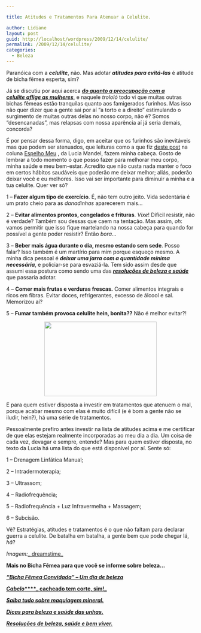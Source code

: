 ```yaml
---

title: Atitudes e Tratamentos Para Atenuar a Celulite.

author: Lidiane
layout: post
guid: http://localhost/wordpress/2009/12/14/celulite/
permalink: /2009/12/14/celulite/
categories:
  - Beleza
---
```

Paranóica com a **_celulite_**, não. Mas adotar **_atitudes para evitá-las_** é atitude de bicha fêmea esperta, sim?

Já se discutiu por aqui acerca **_<a href="http://www.trololodemulher.com.br/2009/07/02/ditadura-da-beleza-2/" target="_self">do quanto a preocupação com a celulite aflige as mulheres</a>_**, e naquele _trololó_ todo vi que muitas outras bichas fêmeas estão tranquilas quanto aos famigerados furinhos. Mas isso não quer dizer que a gente sai por aí “a torto e a direito” estimulando o surgimento de muitas outras delas no nosso corpo, não é? Somos “desencanadas”, mas relapsas com nossa aparência aí já seria demais, concorda?

<!--more-->

É por pensar dessa forma, digo, em aceitar que os furinhos são inevitáveis mas que podem ser atenuados, que leituras como a que fiz [deste post](http://veja.abril.com.br/blog/estetica-saude/corpo/como-tratar-a-celulite/)  na coluna [Espelho Meu](http://veja.abril.com.br/blog/estetica-saude/) , da Lucia Mandel, fazem minha cabeça. Gosto de lembrar a todo momento o que posso fazer para melhorar meu corpo, minha saúde e meu bem-estar. Acredito que não custa nada manter o foco em certos hábitos saudáveis que poderão me deixar melhor; aliás, poderão deixar você e eu melhores. Isso vai ser importante para diminuir a minha e a tua celulite. Quer ver só?

1 – **Fazer algum tipo de exercício**. É, não tem outro jeito. Vida sedentária é um prato cheio para as _danadinhas_ aparecerem mais&#8230;

2 – **Evitar alimentos prontos, congelados e frituras**. _Vixe_! Difícil resistir, não é verdade? Também sou dessas que caem na tentação. Mas assim, _oh_: vamos permitir que isso fique martelando na nossa cabeça para quando for possível a gente poder resistir? Então _bora_&#8230;

3 – **Beber mais água durante o dia, mesmo estando sem sede**. Posso falar? Isso também é um martírio para mim porque esqueço mesmo. A minha dica pessoal é **_deixar uma jarra com a quantidade mínima necessária_**, e policiar-se para esvaziá-la. Tem sido assim desde que assumi essa postura como sendo uma das <a href="http://www.trololodemulher.com.br/2009/01/03/dica-beleza-saude/" target="_self">**_resoluções de beleza e saúde_** </a>que passaria adotar.

4 – **Comer mais frutas e verduras frescas.** Comer alimentos integrais e ricos em fibras. Evitar doces, refrigerantes, excesso de álcool e sal. Memorizou aí? 

5 – **Fumar também provoca celulite hein, bonita??** Não é melhor evitar?!

<p style="text-align: center;">
  <a href="http://www.trololodemulher.com.br/blog/wp-content/uploads/2010/07/celulite.jpg"><img class="size-medium wp-image-4935 aligncenter" title="celulite" src="http://www.trololodemulher.com.br/blog/wp-content/uploads/2010/07/celulite-300x199.jpg" alt="" width="300" height="199" /></a>
</p>

E para quem estiver disposta a investir em tratamentos que atenuem o mal, porque acabar mesmo com elas é muito difícil (e é bom a gente não se iludir, hein?), há uma série de tratamentos.

Pessoalmente prefiro antes investir na lista de atitudes acima e me certificar de que elas estejam realmente incorporadas ao meu dia a dia. Um coisa de cada vez, devagar e sempre, entende? Mas para quem estiver disposta, no texto da Lucia há uma lista do que está disponível por aí. Sente só:

1 – Drenagem Linfática Manual;

2 – Intradermoterapia;

3 – Ultrassom;

4 – Radiofrequência;

5 – Radiofrequência + Luz Infravermelha + Massagem;

6 – Subcisão.

Vê? Estratégias, atitudes e tratamentos é o que não faltam para declarar guerra a celulite. De batalha em batalha, a gente bem que pode chegar lá, _hã_?

_Imagem:_[_ dreamstime_](http://www.dreamstime.com/free-photos) 

**Mais no Bicha Fêmea para que você se informe sobre beleza&#8230;**

[**_“Bicha Fêmea Convidada” – Um dia de beleza_**](http://www.trololodemulher.com.br/2009/04/09/bicha-fmea-convidada-um-dia-de-beleza/)

<a href="http://www.trololodemulher.com.br/2010/02/23/cabelo-cacheado/" target="_self">**_Cabelo_****_ cacheado tem corte, sim!_**</a>

**_<a href="http://www.trololodemulher.com.br/2009/07/08/maquiagem-mineral/" target="_self">Saiba tudo sobre maquiagem mineral.</a>_**

**_<a href="http://www.trololodemulher.com.br/2009/04/14/unhas-dicas-cuidados/" target="_self">Dicas para beleza e saúde das unhas.</a>_**

**_<a href="http://www.trololodemulher.com.br/2009/01/03/dica-beleza-saude/" target="_self">Resoluções de beleza, saúde e bem viver.</a>_**